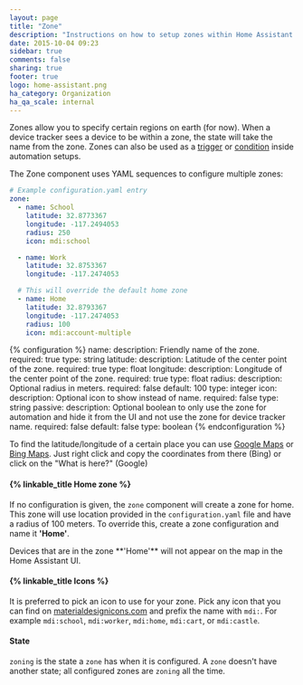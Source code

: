```yaml
---
layout: page
title: "Zone"
description: "Instructions on how to setup zones within Home Assistant."
date: 2015-10-04 09:23
sidebar: true
comments: false
sharing: true
footer: true
logo: home-assistant.png
ha_category: Organization
ha_qa_scale: internal
---
```


Zones allow you to specify certain regions on earth (for now). When a device tracker sees a device to be within a zone, the state will take the name from the zone. Zones can also be used as a [trigger](/getting-started/automation-trigger/#zone-trigger) or [condition](/getting-started/automation-condition/#zone-condition) inside automation setups.

The Zone component uses YAML sequences to configure multiple zones:

```yaml
# Example configuration.yaml entry
zone:
  - name: School
    latitude: 32.8773367
    longitude: -117.2494053
    radius: 250
    icon: mdi:school

  - name: Work
    latitude: 32.8753367
    longitude: -117.2474053

  # This will override the default home zone
  - name: Home
    latitude: 32.8793367
    longitude: -117.2474053
    radius: 100
    icon: mdi:account-multiple
```

{% configuration %}
name:
  description: Friendly name of the zone.
  required: true
  type: string
latitude:
  description: Latitude of the center point of the zone.
  required: true
  type: float
longitude:
  description: Longitude of the center point of the zone.
  required: true
  type: float
radius:
  description: Optional radius in meters.
  required: false
  default: 100
  type: integer
icon:
  description: Optional icon to show instead of name.
  required: false
  type: string
passive:
  description: Optional boolean to only use the zone for automation and hide it from the UI and not use the zone for device tracker name.
  required: false
  default: false
  type: boolean
{% endconfiguration %}

To find the latitude/longitude of a certain place you can use [Google Maps](https://www.google.com/maps/) or [Bing Maps](https://www.bing.com/maps). Just right click and copy the coordinates from there (Bing) or click on the "What is here?" (Google)

#### {% linkable_title Home zone %}

If no configuration is given, the `zone` component will create a zone for home. This zone will use location provided in the `configuration.yaml` file and have a radius of 100 meters. To override this, create a zone configuration and name it **'Home'**.

<p class='note'>
Devices that are in the zone **'Home'** will not appear on the map in the Home Assistant UI.
</p>

#### {% linkable_title Icons %}

It is preferred to pick an icon to use for your zone. Pick any icon that you can find on [materialdesignicons.com](https://materialdesignicons.com/) and prefix the name with `mdi:`. For example `mdi:school`, `mdi:worker`, `mdi:home`, `mdi:cart`, or `mdi:castle`.

#### State

`zoning` is the state a `zone` has when it is configured. A `zone` doesn't have another state; all configured zones are `zoning` all the time.
